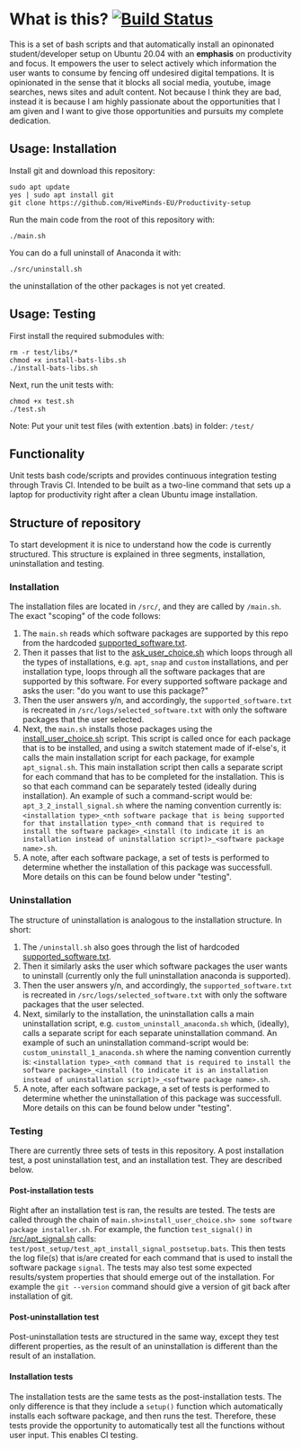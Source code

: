 # What is this? [![Build Status](https://travis-ci.org/a-t-0/Taskwarrior-installation.svg?branch=refactor_to_shell)](https://travis-ci.org/a-t-0/Taskwarrior-installation)
This is a set of bash scripts and that automatically install an opinonated student/developer setup on Ubuntu 20.04 with an **emphasis** on productivity and focus. It empowers the user to select actively which information the user wants to consume by fencing off undesired digital tempations. It is opinionated in the sense that it blocks all social media, youtube, image searches, news sites and adult content. Not because I think they are bad, instead it is because I am highly passionate about the opportunities that I am given and I want to give those opportunities and pursuits my complete dedication.

## Usage: Installation
Install git and download this repository:
```
sudo apt update
yes | sudo apt install git
git clone https://github.com/HiveMinds-EU/Productivity-setup
```
Run the main code from the root of this repository with:
```
./main.sh
```
You can do a full uninstall of Anaconda it with:
```
./src/uninstall.sh
```
the uninstallation of the other packages is not yet created.


## Usage: Testing
First install the required submodules with:
```
rm -r test/libs/*
chmod +x install-bats-libs.sh
./install-bats-libs.sh
```

Next, run the unit tests with:
```
chmod +x test.sh
./test.sh
```
Note: Put your unit test files (with extention .bats) in folder: `/test/`


## Functionality
Unit tests bash code/scripts and provides continuous integration testing through Travis CI. Intended to be built as a two-line command that sets up a laptop for productivity right after a clean Ubuntu image installation.


## Structure of repository
To start development it is nice to understand how the code is currently structured. This structure is explained in three segments, installation, uninstallation and testing.
### Installation
The installation files are located in `/src/`, and they are called by `/main.sh`. The exact "scoping" of the code follows: 
 1. The `main.sh` reads which software packages are supported by this repo from the hardcoded [supported_software.txt](https://github.com/HiveMinds-EU/Productivity-setup/blob/main/src/supported_software.txt).
 2. Then it passes that list to the [ask_user_choice.sh](https://github.com/HiveMinds-EU/Productivity-setup/blob/main/src/ask_user_choice.sh) which loops through all the types of installations, e.g. `apt`, `snap` and `custom` installations, and per installation type, loops through all the software packages that are supported by this software. For every supported software package and asks the user: "do you want to use this package?"
 3. Then the user answers y/n, and accordingly, the `supported_software.txt` is recreated in `/src/logs/selected_software.txt` with only the software packages that the user selected. 
 4. Next, the `main.sh` installs those packages using the [install_user_choice.sh](https://github.com/HiveMinds-EU/Productivity-setup/blob/main/src/install_user_choice.sh) script. This script is called once for each package that is to be installed, and using a switch statement made of if-else's, it calls the main installation script for each package, for example `apt_signal.sh`. This main installation script then calls a separate script for each command that has to be completed for the installation. This is so that each command can be separately tested (ideally during installation). An example of such a command-script would be: `apt_3_2_install_signal.sh` where the naming convention currently is: `<installation type>_<nth software package that is being supported for that installation type>_<nth command that is required to install the software package>_<install (to indicate it is an installation instead of uninstallation script)>_<software package name>.sh`.
 5. A note, after each software package, a set of tests is performed to determine whether the installation of this package was successfull. More details on this can be found below under "testing".
### Uninstallation
The structure of uninstallation is analogous to the installation structure. In short:
 1. The `/uninstall.sh` also goes through the list of hardcoded [supported_software.txt](https://github.com/HiveMinds-EU/Productivity-setup/blob/main/src/supported_software.txt).
 2. Then it similarly asks the user which software packages the user wants to uninstall (currently only the full uninstallation anaconda is supported).
 3. Then the user answers y/n, and accordingly, the `supported_software.txt` is recreated in `/src/logs/selected_software.txt` with only the software packages that the user selected.
 4. Next, similarly to the installation, the uninstallation calls a main uninstallation script, e.g. `custom_uninstall_anaconda.sh` which, (ideally), calls a separate script for each separate uninstallation command. An example of such an uninstallation command-script would be: `custom_uninstall_1_anaconda.sh` where the naming convention currently is: `<installation type>_<nth command that is required to install the software package>_<install (to indicate it is an installation instead of uninstallation script)>_<software package name>.sh`.
 5. A note, after each software package, a set of tests is performed to determine whether the uninstallation of this package was successfull. More details on this can be found below under "testing".

### Testing
There are currently three sets of tests in this repository. A post installation test, a post uninstallation test, and an installation test. They are described below.
#### Post-installation tests
Right after an installation test is ran, the results are tested. The tests are called through the chain of `main.sh>install_user_choice.sh> some software package installer.sh`. For example, the function `test_signal()` in [/src/apt_signal.sh](https://github.com/HiveMinds-EU/Productivity-setup/blob/update-readme/src/apt_signal.sh) calls: `test/post_setup/test_apt_install_signal_postsetup.bats`. This then tests the log file(s) that is/are created for each command that is used to install the software package `signal`. The tests may also test some expected results/system properties that should emerge out of the installation. For example the `git --version` command should give a version of git back after installation of git.
#### Post-uninstallation test
Post-uninstallation tests are structured in the same way, except they test different properties, as the result of an uninstallation is different than the result of an installation.

#### Installation tests
The installation tests are the same tests as the post-installation tests. The only difference is that they include a `setup()` function which automatically installs each software package, and then runs the test. Therefore, these tests provide the opportunity to automatically test all the functions without user input. This enables CI testing.
